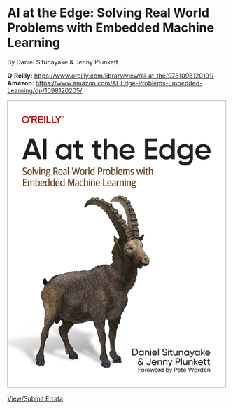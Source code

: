 # AI at the Edge: Solving Real World Problems with Embedded Machine Learning

By Daniel Situnayake & Jenny Plunkett

**O'Reilly:** https://www.oreilly.com/library/view/ai-at-the/9781098120191/  
**Amazon:** https://www.amazon.com/AI-Edge-Problems-Embedded-Learning/dp/1098120205/  

<a href="https://www.oreilly.com/library/view/ai-at-the/9781098120191/"><img src="https://github.com/ai-at-the-edge/.github/blob/main/profile/cover.png" alt="AI at the Edge Cover" style="width:500px;"/></a>

[View/Submit Errata](https://www.oreilly.com/catalog/errata.csp?isbn=0636920639121)
